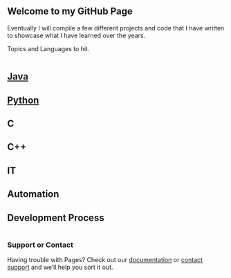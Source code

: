 ## Welcome to my GitHub Page

Eventually I will compile a few different projects and code that I have written to showcase what I have learned over the years. 

Topics and Languages to hit.
```markdown

```
## [Java](https://stuffer67.github.io/codymstouffer67.github.io/Java.html)
## [Python](https://stuffer67.github.io/codymstouffer67.github.io/Python.html)
## C
## C++

## IT
## Automation

## Development Process


```markdown

```

### Support or Contact

Having trouble with Pages? Check out our [documentation](https://help.github.com/categories/github-pages-basics/) or [contact support](https://github.com/contact) and we’ll help you sort it out.
